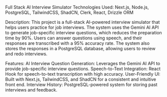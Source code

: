 Full Stack AI Interview Simulator
Technologies Used: Next.js, Node.js, PostgreSQL, TailwindCSS, ShadCN, Clerk, React, Drizzle ORM

Description:
This project is a full-stack AI-powered interview simulator that helps users practice for job interviews. The system uses the Gemini AI API to generate job-specific interview questions, which reduces the preparation time by 90%. Users can answer questions using speech, and their responses are transcribed with a 95% accuracy rate. The system also stores the responses in a PostgreSQL database, allowing users to review and redo interviews.

Features:
AI Interview Question Generation: Leverages the Gemini AI API to provide job-specific interview questions.
Speech-to-Text Integration: React Hook for speech-to-text transcription with high accuracy.
User-Friendly UI: Built with Next.js, TailwindCSS, and ShadCN for a consistent and intuitive front end.
Interview History: PostgreSQL-powered system for storing past interviews and feedback.
